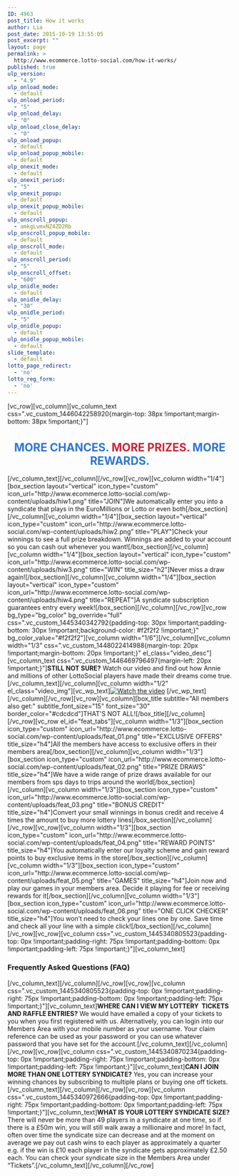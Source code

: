 ```yaml
---
ID: 4963
post_title: How it works
author: Lia
post_date: 2015-10-19 13:55:05
post_excerpt: ""
layout: page
permalink: >
  http://www.ecommerce.lotto-social.com/how-it-works/
published: true
ulp_version:
  - "4.9"
ulp_onload_mode:
  - default
ulp_onload_period:
  - "5"
ulp_onload_delay:
  - "0"
ulp_onload_close_delay:
  - "0"
ulp_onload_popup:
  - default
ulp_onload_popup_mobile:
  - default
ulp_onexit_mode:
  - default
ulp_onexit_period:
  - "5"
ulp_onexit_popup:
  - default
ulp_onexit_popup_mobile:
  - default
ulp_onscroll_popup:
  - amkgLvmxNZ4ZD2Rb
ulp_onscroll_popup_mobile:
  - default
ulp_onscroll_mode:
  - default
ulp_onscroll_period:
  - "5"
ulp_onscroll_offset:
  - "600"
ulp_onidle_mode:
  - default
ulp_onidle_delay:
  - "30"
ulp_onidle_period:
  - "5"
ulp_onidle_popup:
  - default
ulp_onidle_popup_mobile:
  - default
slide_template:
  - default
lotto_page_redirect:
  - 'no'
lotto_reg_form:
  - 'no'
---
```

[vc_row][vc_column][vc_column_text css=".vc_custom_1446042258920{margin-top: 38px !important;margin-bottom: 38px !important;}"]
<h1 style="color: #2f76d2; font-size: 25px; text-align: center;"><strong>MORE CHANCES. <span style="color: #ca2835;">MORE PRIZES. </span>MORE REWARDS.</strong></h1>
[/vc_column_text][/vc_column][/vc_row][vc_row][vc_column width="1/4"][box_section layout="vertical" icon_type="custom" icon_url="http://www.ecommerce.lotto-social.com/wp-content/uploads/hiw1.png" title="JOIN"]We automatically enter you into a syndicate that plays in the EuroMillions or Lotto or even both[/box_section][/vc_column][vc_column width="1/4"][box_section layout="vertical" icon_type="custom" icon_url="http://www.ecommerce.lotto-social.com/wp-content/uploads/hiw2.png" title="PLAY"]Check your winnings to see a full prize breakdown. Winnings are added to your account so you can cash out whenever you want![/box_section][/vc_column][vc_column width="1/4"][box_section layout="vertical" icon_type="custom" icon_url="http://www.ecommerce.lotto-social.com/wp-content/uploads/hiw3.png" title="WIN" title_size="h2"]Never miss a draw again![/box_section][/vc_column][vc_column width="1/4"][box_section layout="vertical" icon_type="custom" icon_url="http://www.ecommerce.lotto-social.com/wp-content/uploads/hiw4.png" title="REPEAT"]A syndicate subscription guarantees entry every week![/box_section][/vc_column][/vc_row][vc_row bg_type="bg_color" bg_override="full" css=".vc_custom_1445340342792{padding-top: 30px !important;padding-bottom: 30px !important;background-color: #f2f2f2 !important;}" bg_color_value="#f2f2f2"][vc_column width="1/6"][/vc_column][vc_column width="1/3" css=".vc_custom_1448022414988{margin-top: 20px !important;margin-bottom: 20px !important;}" el_class="video_desc"][vc_column_text css=".vc_custom_1446469796497{margin-left: 20px !important;}"]<strong>STILL NOT SURE?</strong>
Watch our video and find out how Annie and
millions of other LottoSocial players have made
their dreams come true.[/vc_column_text][/vc_column][vc_column width="1/2" el_class="video_img"][vc_wp_text]<a class="wistia-popover[height=360,playerColor=7b796a,width=640]" href="//fast.wistia.net/embed/iframe/acr33o7op8?popover=true"><img src="http://www.ecommerce.lotto-social.com/wp-content/uploads/video_thumb.jpg" alt="Watch the video" /></a>
<script src="//fast.wistia.com/assets/external/popover-v1.js"></script>[/vc_wp_text][/vc_column][/vc_row][vc_row][vc_column][box_title subtitle="All members also get:" subtitle_font_size="15" font_size="30" border_color="#cdcdcd"]THAT'S NOT ALL![/box_title][/vc_column][/vc_row][vc_row el_id="feat_tabs"][vc_column width="1/3"][box_section icon_type="custom" icon_url="http://www.ecommerce.lotto-social.com/wp-content/uploads/feat_01.png" title="EXCLUSIVE OFFERS" title_size="h4"]All the members have access to exclusive offers in their members area[/box_section][/vc_column][vc_column width="1/3"][box_section icon_type="custom" icon_url="http://www.ecommerce.lotto-social.com/wp-content/uploads/feat_02.png" title="PRIZE DRAWS" title_size="h4"]We have a wide range of prize draws available for our members from sps days to trips around the world[/box_section][/vc_column][vc_column width="1/3"][box_section icon_type="custom" icon_url="http://www.ecommerce.lotto-social.com/wp-content/uploads/feat_03.png" title="BONUS CREDIT" title_size="h4"]Convert your small winnings in bonus credit and receive 4 times the amount to buy more lottery lines[/box_section][/vc_column][/vc_row][vc_row][vc_column width="1/3"][box_section icon_type="custom" icon_url="http://www.ecommerce.lotto-social.com/wp-content/uploads/feat_04.png" title="REWARD POINTS" title_size="h4"]You automatically enter our loyalty scheme and gain reward points to buy exclusive items in the store[/box_section][/vc_column][vc_column width="1/3"][box_section icon_type="custom" icon_url="http://www.ecommerce.lotto-social.com/wp-content/uploads/feat_05.png" title="GAMES" title_size="h4"]Join now and play our games in your members area. Decide it playing for fee or receiving rewards for it[/box_section][/vc_column][vc_column width="1/3"][box_section icon_type="custom" icon_url="http://www.ecommerce.lotto-social.com/wp-content/uploads/feat_06.png" title="ONE CLICK CHECKER" title_size="h4"]You won’t need to check your lines one by one. Save time and check all your line with a simple click![/box_section][/vc_column][/vc_row][vc_row][vc_column css=".vc_custom_1445340805523{padding-top: 0px !important;padding-right: 75px !important;padding-bottom: 0px !important;padding-left: 75px !important;}"][vc_column_text]
<h3><strong>Frequently Asked Questions (FAQ)</strong></h3>
[/vc_column_text][/vc_column][/vc_row][vc_row][vc_column css=".vc_custom_1445340805523{padding-top: 0px !important;padding-right: 75px !important;padding-bottom: 0px !important;padding-left: 75px !important;}"][vc_column_text]<strong>WHERE CAN I VIEW MY LOTTERY  TICKETS AND RAFFLE ENTRIES?</strong>
We would have emailed a copy of your tickets to you when you first registered with us. Alternatively, you can login into our Members Area with your mobile number as your username. Your claim reference can be used as your password or you can use whatever password that you have set for the account.[/vc_column_text][/vc_column][/vc_row][vc_row][vc_column css=".vc_custom_1445340870234{padding-top: 0px !important;padding-right: 75px !important;padding-bottom: 0px !important;padding-left: 75px !important;}"][vc_column_text]<strong>CAN I JOIN MORE THAN ONE LOTTERY SYNDICATE?</strong>
Yes, you can increase your winning chances by subscribing to multiple plans or buying one off tickets.[/vc_column_text][/vc_column][/vc_row][vc_row][vc_column css=".vc_custom_1445340972666{padding-top: 0px !important;padding-right: 75px !important;padding-bottom: 0px !important;padding-left: 75px !important;}"][vc_column_text]<strong>WHAT IS YOUR LOTTERY SYNDICATE SIZE?</strong>
There will never be more than 49 players in a syndicate at one time, so if there is a £50m win, you will still walk away a millionaire and more! In fact, often over time the syndicate size can decrease and at the moment on average we pay out cash wins to each player as approximately a quarter e.g. if the win is £10 each player in the syndicate gets approximately £2.50 each. You can check your syndicate size in the Members Area under “Tickets”.[/vc_column_text][/vc_column][/vc_row]